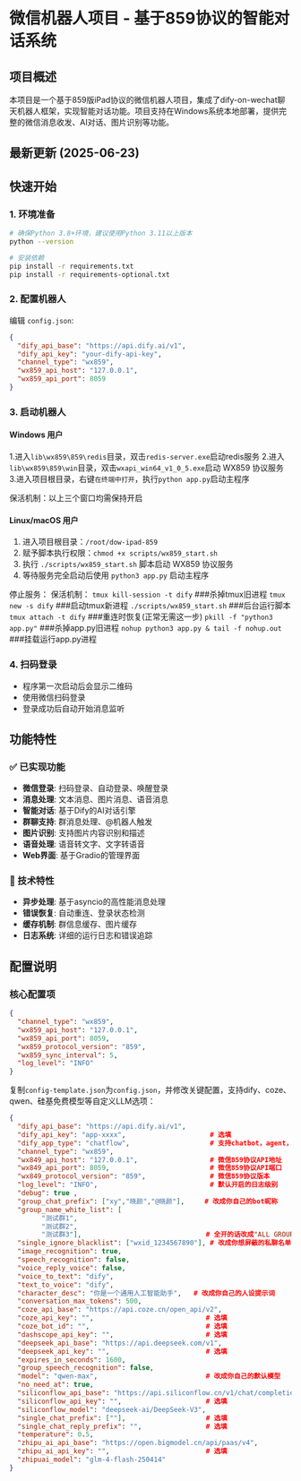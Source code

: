# 微信机器人项目 - 基于859协议的智能对话系统

## 项目概述

本项目是一个基于859版iPad协议的微信机器人项目，集成了dify-on-wechat聊天机器人框架，实现智能对话功能。项目支持在Windows系统本地部署，提供完整的微信消息收发、AI对话、图片识别等功能。

## 最新更新 (2025-06-23)

## 快速开始

### 1. 环境准备
```bash
# 确保Python 3.8+环境，建议使用Python 3.11以上版本
python --version

# 安装依赖
pip install -r requirements.txt
pip install -r requirements-optional.txt
```

### 2. 配置机器人
编辑 `config.json`:
```json
{
  "dify_api_base": "https://api.dify.ai/v1",
  "dify_api_key": "your-dify-api-key",
  "channel_type": "wx859",
  "wx859_api_host": "127.0.0.1",
  "wx859_api_port": 8059
}
```

### 3. 启动机器人

#### Windows 用户
1.进入`lib\wx859\859\redis`目录，双击`redis-server.exe`启动redis服务
2.进入`lib\wx859\859\win`目录，双击`wxapi_win64_v1_0_5.exe`启动 WX859 协议服务
3.进入项目根目录，右键`在终端中打开`，执行`python app.py`启动主程序

保活机制：以上三个窗口均需保持开启

#### Linux/macOS 用户
1. 进入项目根目录：`/root/dow-ipad-859`
1. 赋予脚本执行权限：`chmod +x scripts/wx859_start.sh`
2. 执行 `./scripts/wx859_start.sh` 脚本启动 WX859 协议服务
3. 等待服务完全启动后使用 `python3 app.py` 启动主程序

停止服务：
保活机制：
`tmux kill-session -t dify`           ###杀掉tmux旧进程
`tmux new -s dify`                      ###启动tmux新进程
`./scripts/wx859_start.sh`           ###后台运行脚本
`tmux attach -t dify`                   ###重连时恢复(正常无需这一步)
`pkill -f "python3 app.py"`        ###杀掉app.py旧进程
`nohup python3 app.py & tail -f nohup.out`   ###挂载运行app.py进程

### 4. 扫码登录
- 程序第一次启动后会显示二维码
- 使用微信扫码登录
- 登录成功后自动开始消息监听

## 功能特性

### ✅ 已实现功能
- **微信登录**: 扫码登录、自动登录、唤醒登录
- **消息处理**: 文本消息、图片消息、语音消息
- **智能对话**: 基于Dify的AI对话引擎
- **群聊支持**: 群消息处理、@机器人触发
- **图片识别**: 支持图片内容识别和描述
- **语音处理**: 语音转文字、文字转语音
- **Web界面**: 基于Gradio的管理界面

### 🔧 技术特性
- **异步处理**: 基于asyncio的高性能消息处理
- **错误恢复**: 自动重连、登录状态检测
- **缓存机制**: 群信息缓存、图片缓存
- **日志系统**: 详细的运行日志和错误追踪

## 配置说明

### 核心配置项
```json
{
  "channel_type": "wx859",
  "wx859_api_host": "127.0.0.1",
  "wx859_api_port": 8059,
  "wx859_protocol_version": "859",
  "wx859_sync_interval": 5,
  "log_level": "INFO"
}
```
复制`config-template.json`为`config.json`，并修改关键配置，支持dify、coze、qwen、硅基免费模型等自定义LLM选项：

```json
{
  "dify_api_base": "https://api.dify.ai/v1",
  "dify_api_key": "app-xxxx",                     # 选填
  "dify_app_type": "chatflow",                    # 支持chatbot，agent，workflow，chatflow
  "channel_type": "wx859",
  "wx849_api_host": "127.0.0.1",                  # 微信859协议API地址
  "wx849_api_port": 8059,                         # 微信859协议API端口
  "wx849_protocol_version": "859",                # 微信859协议版本
  "log_level": "INFO",                            # 默认开启的日志级别
  "debug": true ,
  "group_chat_prefix": ["xy","晓颜","@晓颜"],     # 改成你自己的bot昵称
  "group_name_white_list": [
        "测试群1",
        "测试群2",
        "测试群3"],                               # 全开的话改成"ALL GROUP"
  "single_ignore_blacklist": ["wxid_1234567890"], # 改成你想屏蔽的私聊名单
  "image_recognition": true,
  "speech_recognition": false,
  "voice_reply_voice": false,
  "voice_to_text": "dify",
  "text_to_voice": "dify",
  "character_desc": "你是一个通用人工智能助手",   # 改成你自己的人设提示词
  "conversation_max_tokens": 500,
  "coze_api_base": "https://api.coze.cn/open_api/v2",
  "coze_api_key": "",                            # 选填
  "coze_bot_id": "",                             # 选填
  "dashscope_api_key": "",                       # 选填
  "deepseek_api_base": "https://api.deepseek.com/v1",
  "deepseek_api_key": "",                        # 选填
  "expires_in_seconds": 1600,
  "group_speech_recognition": false,
  "model": "qwen-max",                           # 改成你自己的默认模型
  "no_need_at": true,
  "siliconflow_api_base": "https://api.siliconflow.cn/v1/chat/completions",
  "siliconflow_api_key": "",                     # 选填
  "siliconflow_model": "deepseek-ai/DeepSeek-V3",
  "single_chat_prefix": [""],                    # 选填
  "single_chat_reply_prefix": "",                # 选填
  "temperature": 0.5,
  "zhipu_ai_api_base": "https://open.bigmodel.cn/api/paas/v4",
  "zhipu_ai_api_key": "",                        # 选填
  "zhipuai_model": "glm-4-flash-250414"  
}
```

